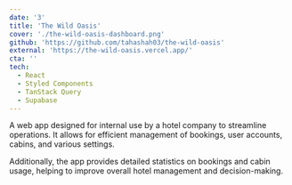 ```yaml
---
date: '3'
title: 'The Wild Oasis'
cover: './the-wild-oasis-dashboard.png'
github: 'https://github.com/tahashah03/the-wild-oasis'
external: 'https://the-wild-oasis.vercel.app/'
cta: ''
tech:
  - React
  - Styled Components
  - TanStack Query
  - Supabase
---
```


A web app designed for internal use by a hotel company to streamline operations. It allows for efficient management of bookings, user accounts, cabins, and various settings.

Additionally, the app provides detailed statistics on bookings and cabin usage, helping to improve overall hotel management and decision-making.
